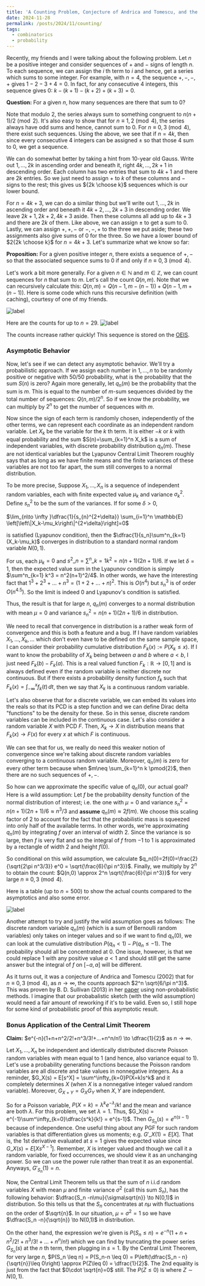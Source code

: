 ```yaml
---
title: 'A Counting Problem, Conjecture of Andrica and Tomescu, and the Lyapunov Central Limit Theorem'
date: 2024-11-28
permalink: /posts/2024/11/counting/
tags:
  - combinatorics
  - probability
---
```


Recently, my friends and I were talking about the following problem. Let $n$ be a positive integer and consider sequences of $+$ and $-$ signs of length $n$. To each sequence, we can assign the $i$ th term to $i$ and hence, get a series which sums to some integer. For example, with $n=4$, the sequence $+,-,-,+$ gives $1-2-3+4 =0$. In fact, for any consecutive 4 integers, this sequence gives 0: $k-(k+1)-(k+2)+(k+3)=0$.

**Question:** For a given $n$, how many sequences are there that sum to $0$?

Note that modulo 2, the series always sum to something congruent to $n(n+1)/2 \pmod{2}$. It's also easy to show that for $n\equiv 1,2 \pmod{4}$, the series always have odd sums and hence, cannot sum to 0. For $n \equiv 0,3 \pmod{4}$, there exist such sequences. Using the above, we see that if $n=4k$, then since every consecutive 4 integers can be assigned $\pm$ so that those 4 sum to 0, we get a sequence.

We can do somewhat better by taking a hint from 10-year old Gauss. Write out $1,...,2k$ in ascending order and beneath it, right $4k,...,2k+1$ in descending order. Each column has two entries that sum to $4k+1$ and there are $2k$ entries. So we just need to assign $+$ to $k$ of these columns and $-$ signs to the rest; this gives us ${2k \choose k}$ sequences which is our lower bound.

For $n=4k+3$, we can do a similar thing but we'll write out $1,...,2k$ in ascending order and beneath it $4k+2,...,2k+3$ in descending order. We leave $2k+1,2k+2,4k+3$ aside. Then these columns all add up to $4k+3$ and there are $2k$ of them. Like above, we can assign $\pm$ to get a sum to 0. Lastly, we can assign $+,+,-$ or $-,-,+$ to the three we put aside; these two assignments also give sums of 0 for the three. So we have a lower bound of $2{2k \choose k}$ for $n=4k+3$. Let's summarize what we know so far:

**Proposition:** For a given positive integer $n$, there exists a sequence of $+,-$ so that the associated sequence sums to 0 if and only if $n \equiv 0,3 \pmod{4}$.

Let's work a bit more generally. For a given $n \in \mathbb{N}$ and $m \in \mathbb{Z}$, we can count sequences for $n$ that sum to $m$. Let's call the count $Q(n,m)$.  Note that we can recursively calculate this: $Q(n,m)=Q(n-1,m-(n-1)) + Q(n-1,m+(n-1))$. Here is some code which runs this recursive definition (with caching), courtesy of one of my friends.

![label](/files/counting_code.png)

Here are the counts for up to $n=29$.
![label](/files/counts.png)

The counts increase rather quickly! This sequence is stored on the [OEIS](https://oeis.org/A063865).

### Asymptotic Behavior

Now, let's see if we can detect any asymptotic behavior. We'll try a probabilistic approach. If we assign each number in $1,...,n$ to be randomly positive or negative with 50/50 probability, what is the probability that the sum $S(n)$ is zero? Again more generally, let $q_n(m)$ be the probability that the sum is $m$. This is equal to the number of $m$-sum sequences divided by the total number of sequences: $Q(n,m)/2^n$. So if we know the probability, we can multiply by $2^n$ to get the number of sequences with $m$.

Now since the sign of each term is randomly chosen, independently of the other terms, we can represent each coordinate as an independent random variable. Let $X_k$ be the variable for the $k$ th term. It is either $-k$ or $k$ with equal probability and the sum $S(n)=\sum_{k=1}^n X_k$ is a sum of independent variables, with discrete probability distribution $q_n(m)$. These are not identical variables but the Lyapunov Central Limit Theorem roughly says that as long as we have finite means and the finite variances of these variables are not too far apart, the sum still converges to a normal distribution. 

To be more precise, Suppose $X_1,...,X_n$ is a sequence of independent random variables, each with finite expected value $\mu_k$ and variance $\sigma^2_k$. Define $s^2_n$ to be the sum of the variances. If for some $\delta >0$,

$\lim_{n\to \infty }\dfrac{1}{s_{n}^{2+\delta}} \sum_{i=1}^n \mathbb{E} \left[\left\|X_k-\mu_k\right\|^{2+\delta}\right]=0$ 

is satisfied (Lyapunov condition), then the $\dfrac{1}{s_n}\sum^n_{k=1}(X_k-\mu_k)$ converges in distribution to a standard normal random variable $N(0,1)$.

For us, each $\mu_k = 0$ and $s^2\_n = \sum^n\_{k=1} k^2 = n(n+1)(2n+1)/6$. If we let $\delta=1$, then the expected value sum in the Lyapunov condition is simply $\sum^n_{k=1} k^3 = n^2(n+1)^2/4$. In other words, we have the interesting fact that $1^3+2^3+...+n^3=(1+2+...+n)^2$. This is $O(n^4)$ but $s^3_n$ is of order $O(n^{4.5})$. So the limit is indeed 0 and Lyapunov's condition is satisfied.

Thus, the result is that for large $n$, $q_n(m)$ converges to a normal distribution with mean $\mu=0$ and variance $s^2_n = n(n+1)(2n+1)/6$ in distribution.

We need to recall that convergence in distribution is a rather weak form of convergence and this is both a feature and a bug. If I have random variables $X_1,...,X_k,...$ which don't even have to be defined on the same sample space, I can consider their probability cumulative distribution $F_k(x) := P(X_k \leq x)$. If I want to know the probability of $X_k$ being between $a$ and $b$ where $a<b$, I just need $F_k(b)-F_k(a)$. This is a real valued function $F_k:\mathbb{R} \to [0,1]$ and is always defined even if the random variable is neither discrete nor continuous. But if there exists a probability density function $f_k$ such that $F_k(x) = \int^x_{-\infty} f_k(t)\,dt$, then we say that $X_k$ is a continuous random variable.

Let's also observe that for a discrete variable, we can embed its values into the reals so that its PCD is a step function and we can define Dirac delta "functions" to be the density for these. So in this sense, discrete random variables can be included in the continuous case. Let's also consider a random variable $X$ with PCD $F$. Then, $X_k \to X$ in distribution means that $F_k(x) \to F(x)$ for every $x$ at which $F$ is continuous.

We can see that for us, we really do need this weaker notion of convergence since we're talking about discrete random variables converging to a continuous random variable. Moreover, $q_n(m)$ is zero for every other term because when $m\neq \sum_{k=1}^n k \pmod{2}$, then there are no such sequences of $+,-$. 

So how can we approximate the specific value of $q_n(0)$, our actual goal? Here is a wild assumption: Let $f$ be the probability density function of the normal distribution of interest; i.e. the one with $\mu=0$ and variance $s^2_n = n(n+1)(2n+1)/6 \approx n^3/3$ and **assume** $q_n(m)\approx 2 f(m)$. We choose this scaling factor of 2 to account for the fact that the probabilistic mass is squeezed into only half of the available terms. In other words, we're approximating $q_n(m)$ by integrating $f$ over an interval of width 2. Since the variance is so large, then $f$ is very flat and so the integral of $f$ from $-1$ to $1$ is approximated by a rectangle of width 2 and height $f(0)$.

So conditional on this wild assumption, we calculate $q_n(0)=2f(0)=\frac{2}{\sqrt{2\pi n^3/3}} e^0 = \sqrt{\frac{6}{\pi n^3}}$. Finally, we multiply by $2^n$ to obtain the count: $Q(n,0) \approx 2^n \sqrt{\frac{6}{\pi n^3}}$ for very large $n \equiv 0,3 \pmod{4}$. 

Here is a table (up to $n=500$) to show the actual counts compared to the asymptotics and also some error.

![label](/files/counting_table.png)

Another attempt to try and justify the wild assumption goes as follows: The discrete random variable $q_n(m)$ (which is a sum of Bernoulli random variables) only takes on integer values and so if we want to find $q_n(0)$, we can look at the cumulative distribution $P(q_n <1) - P(q_n \leq -1)$. The probability should all be concentrated at 0. One issue, however, is that we could replace $1$ with any positive value $a<1$ and should still get the same answer but the integral of $f$ on $[-a,a]$ will be different.

As it turns out, it was a conjecture of Andrica and Tomescu (2002) that for $n \equiv 0,3 \pmod{4}$, as $n \to \infty$, the counts approach $2^n \sqrt{6/\pi n^3}$. This was proven by B. D. Sullivan (2013) in her [paper](https://arxiv.org/pdf/1210.8437) using non-probabilistic methods. I imagine that our probabalistic sketch (with the wild assumption) would need a fair amount of reworking if it's to be valid. Even so, I still hope for some kind of probabilistic proof of this asymptotic result.

### Bonus Application of the Central Limit Theorem

**Claim:** $e^{-n}(1+n+n^2/2!+n^3/3!+...+n^n/n!) \to \dfrac{1}{2}$ as $n \to \infty$.

Let $X_1,...,X_n$ be independent and identically distributed discrete Poisson random variables with mean equal to 1 (and hence, also variance equal to 1). Let's use a probability generating functions because the Poisson random variables are all discrete and take values in nonnegative integers. As a reminder, $G_X(s) = E[s^X] = \sum^\infty_{k=0}P(X=k)s^k$ and it completely determines $X$ (when $X$ is a nonnegative integer valued random variable). Moreover, $G_{X+Y}=G_X G_Y$ when $X,Y$ are independent.

So for a Poisson variable, $P(X=k) = \lambda^k e^{-\lambda}/k!$ and the mean and variance are both $\lambda$. For this problem, we set $\lambda = 1$. Thus, $G_X(s) = e^{-1}\sum^\infty_{k=0}\dfrac{s^k}{k!} = e^{s-1}$. Then $G_{S_n}(s) = e^{n(s-1)}$ because of independence. One useful thing about any PGF for such random variables is that differentiation gives us moments; e.g. $G'\_X(1)=E[X]$. That is, the 1st derivative evaluated at $s=1$ gives the expected value since $G\_X(s) = E[Xs^{X-1}]$. Remember, $X$ is integer valued and though we call it a random variable, for fixed occurrences, we should view it as an unchanging power. So we can use the power rule rather than treat it as an exponential. Anyways, $G'_{S_n}(1)=n$.

Now, the Central Limit Theorem tells us that the sum of $n$ i.i.d random variables $X$ with mean $\mu$ and finite variance $\sigma^2$ (call this sum $S_n$), has the following behavior: $\dfrac{S_n -n\mu}{\sigma\sqrt{n}} \to N(0,1)$ in distribution. So this tells us that the $S_n$ concentrates at $n\mu$ with fluctuations on the order of $\sqrt{n}$. In our situation, $\mu = \sigma^2 = 1$ so we have $\dfrac{S_n -n}{\sqrt{n}} \to N(0,1)$ in distribution.

On the other hand, the expression we're given is $P(S_n \leq n) = e^{-n}(1+n+n^2/2!+n^3/3!+...+n^n/n!)$ which we can find by truncating the power series $G_{S_n}(s)$ at the $n$ th term, then plugging in $s=1$. By the Central Limit Theorem, for very large $n$, $P(S_n \leq n) = P(S_n-n \leq 0) = P\left(\dfrac{S_n - n}{\sqrt{n}}\leq 0\right) \approx P(Z\leq 0) = \dfrac{1}{2}$. The 2nd equality is just from the fact that $0\cdot \sqrt{n}=0$ still. The $P(Z\leq0)$ is where $Z \sim N(0,1)$.

